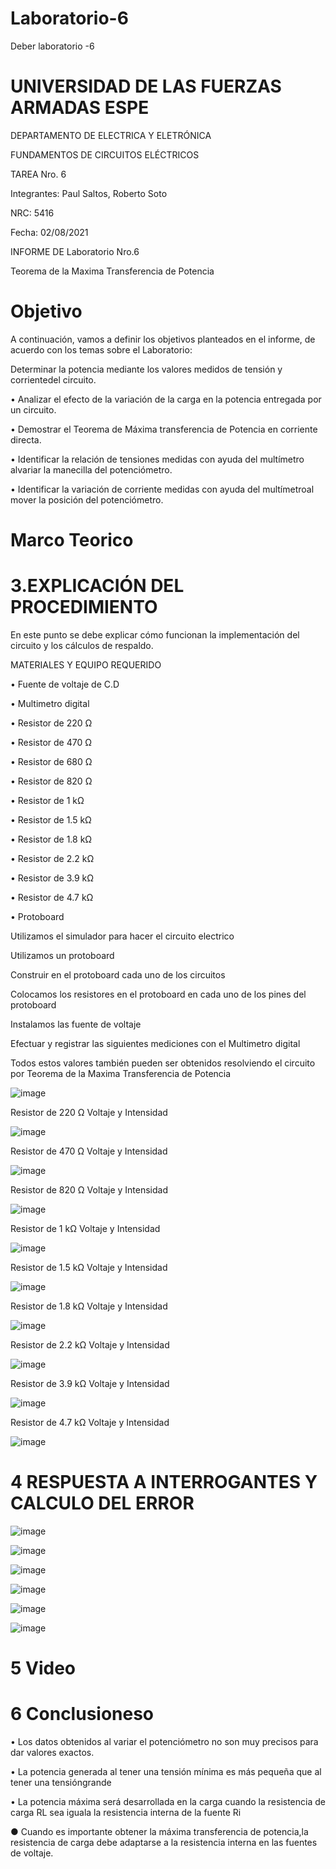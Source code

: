 # Laboratorio-6

Deber laboratorio -6 

# UNIVERSIDAD DE LAS FUERZAS ARMADAS ESPE

DEPARTAMENTO DE ELECTRICA Y ELETRÓNICA 

FUNDAMENTOS DE CIRCUITOS ELÉCTRICOS 

TAREA Nro. 6  

Integrantes: Paul Saltos, Roberto Soto 

NRC: 5416

Fecha: 02/08/2021

INFORME DE Laboratorio  Nro.6 

Teorema de la Maxima Transferencia de Potencia

# Objetivo 

A continuación, vamos a definir los objetivos planteados en el informe, de acuerdo con los temas sobre el Laboratorio:

Determinar la potencia mediante los valores medidos de tensión y corrientedel circuito.

• Analizar  el  efecto  de  la  variación  de  la  carga  en  la  potencia  entregada  por  un circuito.

• Demostrar el Teorema de Máxima transferencia de Potencia en corriente directa.

• Identificar la relación de tensiones medidas con ayuda del multímetro alvariar la manecilla del potenciómetro.

•  Identificar la variación de corriente medidas con ayuda del multímetroal mover la posición del potenciómetro. 

# Marco Teorico

#  3.EXPLICACIÓN DEL PROCEDIMIENTO

En este punto se debe explicar cómo funcionan la implementación del circuito y los cálculos de respaldo.

MATERIALES Y EQUIPO REQUERIDO 

• Fuente de voltaje de C.D

• Multimetro digital

• Resistor de 220 Ω

• Resistor de 470 Ω

• Resistor de 680 Ω

• Resistor de 820 Ω

• Resistor de 1 kΩ

• Resistor de 1.5  kΩ

• Resistor de 1.8 kΩ

• Resistor de 2.2 kΩ

• Resistor de 3.9 kΩ

• Resistor de 4.7 kΩ

• Protoboard

Utilizamos el simulador para hacer el circuito electrico

Utilizamos un protoboard

Construir en el protoboard cada uno de los circuitos

Colocamos los resistores en el protoboard en cada uno de los pines del protoboard

Instalamos las  fuente de voltaje

Efectuar y registrar las siguientes mediciones con el Multimetro digital

Todos estos valores también pueden ser obtenidos resolviendo el circuito por Teorema de la Maxima Transferencia de Potencia

![image](https://user-images.githubusercontent.com/85178869/127817560-689bff2f-7104-464c-b464-5ffcaac5781d.png)


Resistor de 220 Ω Voltaje y Intensidad

![image](https://user-images.githubusercontent.com/85178869/127818608-7133cd0f-64d9-48f0-9d63-348b3b288460.png)

Resistor de  470 Ω Voltaje y Intensidad

![image](https://user-images.githubusercontent.com/85178869/127818836-9b0fd3ab-fd62-4692-af1c-ce34ba3caf22.png)

Resistor de  820 Ω Voltaje y Intensidad

![image](https://user-images.githubusercontent.com/85178869/127818940-ed94fde5-c854-412b-abac-4a399b6c4634.png)

Resistor de  1 kΩ Voltaje y Intensidad

![image](https://user-images.githubusercontent.com/85178869/127819091-f3d16c23-77ab-4b6b-b7bd-c325eb145958.png)

Resistor de  1.5  kΩ Voltaje y Intensidad

![image](https://user-images.githubusercontent.com/85178869/127819216-db0b9076-2516-448c-ae81-93e1e33a41e5.png)

Resistor de  1.8  kΩ Voltaje y Intensidad

![image](https://user-images.githubusercontent.com/85178869/127819361-b2c033a6-910a-4fdc-875f-1ad5bc518bb3.png)

Resistor de  2.2 kΩ Voltaje y Intensidad

![image](https://user-images.githubusercontent.com/85178869/127819470-aba5c2c6-4f5f-4ebf-8da3-cc8266fa8157.png)

Resistor de  3.9  kΩ Voltaje y Intensidad

![image](https://user-images.githubusercontent.com/85178869/127819558-77ea4ad1-a0fb-4ea5-9553-d9b9ae9e3378.png)

Resistor de 4.7  kΩ Voltaje y Intensidad

![image](https://user-images.githubusercontent.com/85178869/127819701-c5d26e67-3c81-466b-b88c-46e2093336ce.png)

# 4 RESPUESTA A INTERROGANTES Y CALCULO DEL ERROR

![image](https://user-images.githubusercontent.com/85178869/127886340-ca94b7e2-dd3c-4633-883b-a25307d9a836.png)

![image](https://user-images.githubusercontent.com/85178869/127881033-cdf71e5e-5cbe-4f4d-9659-528605efd037.png)

![image](https://user-images.githubusercontent.com/85178869/127885496-cad493c8-1acf-4020-82f3-3c5fb2be3f8d.png)

![image](https://user-images.githubusercontent.com/85178869/127885717-bad6d8e6-fc4f-4a38-a0d1-ad537ce4bd13.png)

![image](https://user-images.githubusercontent.com/85178869/127885771-4a9727bc-4616-4796-a8f2-cb8b463b229a.png)

![image](https://user-images.githubusercontent.com/85178869/127885926-87a08317-c929-4594-9f43-0bd0ab346330.png)



# 5 Video

# 6 Conclusioneso

• Los datos obtenidos al variar el potenciómetro no son muy precisos para dar valores exactos.

• La potencia generada al tener una tensión mínima es más pequeña que al tener una tensióngrande

•  La potencia máxima será desarrollada en la carga cuando la resistencia de carga RL sea iguala la resistencia interna de la fuente Ri

● Cuando es importante obtener la máxima transferencia de potencia,la resistencia de carga debe adaptarse a la resistencia interna en las fuentes de voltaje.
